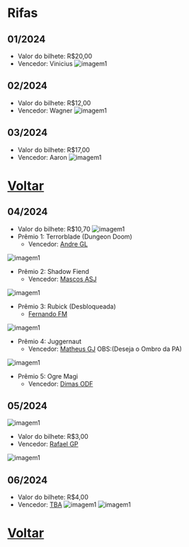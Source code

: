 # Rifas
## 01/2024 
- Valor do bilhete: R$20,00
- Vencedor: Vinicius
![imagem1](img/void-immortals.jpg)

## 02/2024 
- Valor do bilhete: R$12,00
- Vencedor: Wagner
![imagem1](img/sniper-ardal.jpg)


## 03/2024 
- Valor do bilhete: R$17,00
- Vencedor: Aaron
![imagem1](img/dragon-claw.jpg)

# [Voltar](README.md)

## 04/2024 
- Valor do bilhete: R$10,70
![imagem1](img/rifa_04_2024_premeio_01.png)
- Prêmio 1: Terrorblade (Dungeon Doom)
    - Vencedor: [Andre GL]()

![imagem1](img/rifa_04_2024_premeio_02.png)
- Prêmio 2: Shadow Fiend
    - Vencedor: [Mascos ASJ]()


![imagem1](img/rifa_04_2024_premeio_03.png)
- Prêmio 3: Rubick (Desbloqueada)
    - [Fernando FM](https://steamcommunity.com/tradeoffer/new/?partner=184004040&token=jUx2ZBLc)


![imagem1](img/rifa_04_2024_premeio_04.png)
- Prêmio 4: Juggernaut
    - Vencedor: [Matheus GJ](https://steamcommunity.com/tradeoffer/new/?partner=99265391&token=3eKzGhAj)
OBS:(Deseja o Ombro da PA)


![imagem1](img/rifa_04_2024_premeio_05.png)
- Prêmio 5: Ogre Magi
    - Vencedor: [Dimas ODF]()

## 05/2024 
![imagem1](img/rifa05_main.jpg)
- Valor do bilhete: R$3,00
- Vencedor: [Rafael GP](https://steamcommunity.com/tradeoffer/new/?partner=120216328&token=-CWU_f8A)

![imagem1](img/rifa05_secondary.jpg)

## 06/2024 
- Valor do bilhete: R$4,00
- Vencedor: [TBA]()
![imagem1](img/rifa06_main.jpg)
![imagem1](img/rifa06_secondary.jpg)


# [Voltar](README.md)
